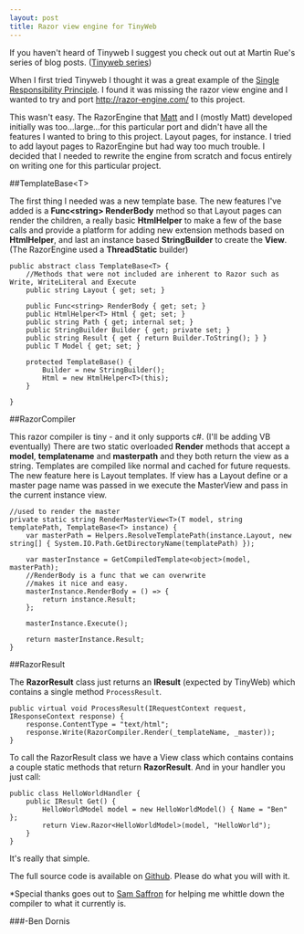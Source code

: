 ```yaml
---
layout: post
title: Razor view engine for TinyWeb
---
```


If you haven't heard of Tinyweb I suggest you check out out at Martin Rue's series of blog posts. (<a href='http://invalidcast.com/2011/05/tinyweb-series-1-getting-started'>Tinyweb series</a>)

When I first tried Tinyweb I thought it was a great example of the <a href='http://en.wikipedia.org/wiki/Single_responsibility_principle'>Single Responsibility Principle</a>. I found it was missing the razor view engine and I wanted to try and port <a href='http://razor-engine.com/'>http://razor-engine.com/</a> to this project.

This wasn't easy. The RazorEngine that <a href='http://fidelitydesign.net'>Matt</a> and I (mostly Matt) developed initially was too...large...for this particular port and didn't have all the features I wanted to bring to this project. Layout pages, for instance. I tried to add layout pages to RazorEngine but had way too much trouble. I decided that I needed to rewrite the engine from scratch and focus entirely on writing one for this particular project.

##TemplateBase&lt;T&gt;

The first thing I needed was a new template base. The new features I've added is a <strong>Func&lt;string&gt; RenderBody</strong> method so that Layout pages can render the children, a really basic <strong>HtmlHelper</strong> to make a few of the base calls and provide a platform for adding new extension methods based on <strong>HtmlHelper</strong>, and last an instance based <strong>StringBuilder</strong> to create the <strong>View</strong>. (The RazorEngine used a <strong>ThreadStatic</strong> builder)

    public abstract class TemplateBase<T> {
        //Methods that were not included are inherent to Razor such as Write, WriteLiteral and Execute
        public string Layout { get; set; }
    
        public Func<string> RenderBody { get; set; }
        public HtmlHelper<T> Html { get; set; }
        public string Path { get; internal set; }
        public StringBuilder Builder { get; private set; }
        public string Result { get { return Builder.ToString(); } }
        public T Model { get; set; }

        protected TemplateBase() {
            Builder = new StringBuilder();
            Html = new HtmlHelper<T>(this);
        }

    }

##RazorCompiler

This razor compiler is tiny - and it only supports c#. (I'll be adding VB eventually) There are two static overloaded <strong>Render</strong> methods that accept a <strong>model</strong>, <strong>templatename</strong> and <strong>masterpath</strong> and they both return the view as a string. Templates are compiled like normal and cached for future requests. The new feature here is Layout templates. If view has a Layout define or a master page name was passed in we execute the MasterView and pass in the current instance view.

    //used to render the master
    private static string RenderMasterView<T>(T model, string templatePath, TemplateBase<T> instance) {
        var masterPath = Helpers.ResolveTemplatePath(instance.Layout, new string[] { System.IO.Path.GetDirectoryName(templatePath) });
    
        var masterInstance = GetCompiledTemplate<object>(model, masterPath);
        //RenderBody is a func that we can overwrite
        //makes it nice and easy.
        masterInstance.RenderBody = () => {
            return instance.Result;
        };
    
        masterInstance.Execute();
    
        return masterInstance.Result;
    }

##RazorResult

The <strong>RazorResult</strong> class just returns an <strong>IResult</strong> (expected by TinyWeb) which contains a single method `ProcessResult`.

    public virtual void ProcessResult(IRequestContext request, IResponseContext response) {
        response.ContentType = "text/html";
        response.Write(RazorCompiler.Render(_templateName, _master));
    }

	
To call the RazorResult class we have a View class which contains contains a couple static methods that return <strong>RazorResult</strong>. And in your handler you just call: 

    public class HelloWorldHandler {
        public IResult Get() {
            HelloWorldModel model = new HelloWorldModel() { Name = "Ben" };
            return View.Razor<HelloWorldModel>(model, "HelloWorld");
        }
    }

	
It's really that simple.

The full source code is available on <a href='https://github.com/Buildstarted/Tinyweb'>Github</a>. Please do what you will with it.

*Special thanks goes out to <a href='http://samsaffron.com/'>Sam Saffron</a> for helping me whittle down the compiler to what it currently is.

###-Ben Dornis